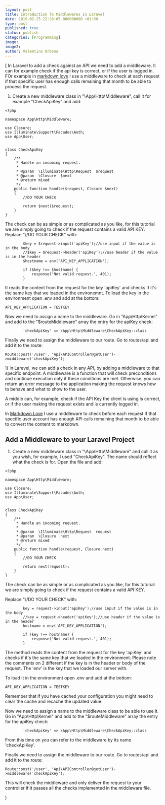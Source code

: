 ```yaml
---
layout: post
title: Introduction To Middlewares In Laravel
date: 2019-02-25 22:28:05.000000000 +01:00
type: post
published: true
status: publish
categories: [Programming]
image:
image2:
author: Valentino Urbano
---
```


<!-- Ever wanted to add a check to your Laravel APIs? -->

[
In Laravel to add a check against an API we need to add a middleware. It can for example check if the api key is correct, or if the user is logged in. FOr example in [markdown love][1] I use a middleware to check at each request if that specific user has enough calls remaining that month to be able to process the request.

1. Create a new middleware class in "\App\Http\Middleware", call it for example "CheckApiKey" and add:

```
<?php

namespace App\Http\Middleware;

use Closure;
use Illuminate\Support\Facades\Auth;
use App\User;


class CheckApiKey
{
    /**
     * Handle an incoming request.
     *
     * @param  \Illuminate\Http\Request  $request
     * @param  \Closure  $next
     * @return mixed
     */
    public function handle($request, Closure $next)
    {
        //DO YOUR CHECK

        return $next($request);
    }
}
```

The check can be as simple or as complicated as you like, for this tutorial we are simply going to check if the request contains a valid API KEY. Replace "//DO YOUR CHECK" with:

```
        $key = $request->input('apiKey');//use input if the value is in the body
        //$key = $request->header('apiKey');//use header if the value is in the header
        $hostname = env('API_KEY_APPLICATION');

        if ($key !== $hostname) {
            response('Not valid request.', 401);
        }
```

It reads the content from the request for the key 'apiKey' and checks if it's the same key that we loaded in the environemnt. To load the key in the environment open .env and add at the bottom:

```
API_KEY_APPLICATION = TESTKEY
```

Now we need to assign a name to the middleware. Go in "App\Http\Kernel" and add to the "\$routeMiddleware" array the entry for the apiKey check:

```
        'checkApiKey' => \App\Http\Middleware\CheckApiKey::class
```

Finally we need to assign the middleware to our route. Go to routes/api and add it to the route:

```
Route::post('/user', 'Api\APIController@getUser')->middleware('checkApiKey');
```

[1]: ;mdlove

](
In Laravel, we can add a check in any API, by adding a middleware to that specific endpoint. A middleware is a function that will check preconditions and continue execution only if these conditions are met. Otherwise, you can return an error message to the application making the request knows how to behave and what to show to the user.

A middle can, for example, check if the API Key the client is using is correct, or if the user making the request exists and is currently logged in.

In [Markdown Love][1] I use a middleware to check before each request if that specific user account has enough API calls remaining that month to be able to convert the content to markdown.

## Add a Middleware to your Laravel Project

1. Create a new middleware class in "\App\Http\Middleware" and call it as you wish, for example, I used "CheckApiKey". The name should reflect what the check is for. Open the file and add:

```
<?php

namespace App\Http\Middleware;

use Closure;
use Illuminate\Support\Facades\Auth;
use App\User;


class CheckApiKey
{
    /**
     * Handle an incoming request.
     *
     * @param  \Illuminate\Http\Request  request
     * @param  \Closure  next
     * @return mixed
     */
    public function handle(request, Closure next)
    {
        //DO YOUR CHECK

        return next(request);
    }
}
```

The check can be as simple or as complicated as you like, for this tutorial we are simply going to check if the request contains a valid API KEY.

Replace "//DO YOUR CHECK" with:

```
        key = request->input('apiKey');//use input if the value is in the body
        //key = request->header('apiKey');//use header if the value is in the header
        hostname = env('API_KEY_APPLICATION');

        if (key !== hostname) {
            response('Not valid request.', 401);
        }
```

The method reads the content from the request for the key 'apiKey' and checks if it's the same key that we loaded in the environment. Please note the comments on 2 different if the key is in the header or body of the request. The 'env' is the key that we loaded our server with.

To load it in the environment open .env and add at the bottom:

```
API_KEY_APPLICATION = TESTKEY
```

Remember that if you have cached your configuration you might need to clear the cache and recache the updated value.

Now we need to assign a name to the middleware class to be able to use it. Go in "App\Http\Kernel" and add to the "\$routeMiddleware" array the entry for the apiKey check:

```
        'checkApiKey' => \App\Http\Middleware\CheckApiKey::class
```

From this time on you can refer to the middleware by its name 'checkApiKey'.

Finally we need to assign the middleware to our route. Go to routes/api and add it to the route:

```
Route::post('/user', 'Api\APIController@getUser')->middleware('checkApiKey');
```

This will check the middleware and only deliver the request to your controller if it passes all the checks implemented in the middleware file.

[1]: https://markdown.love

)
